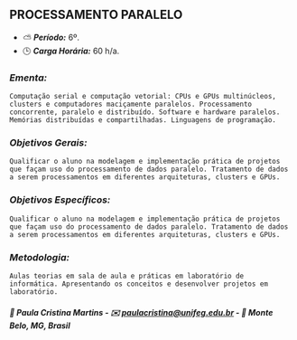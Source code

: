 ## PROCESSAMENTO PARALELO

* :partly_sunny: ***Período:*** 6º.
* :clock3: ***Carga Horária:*** 60 h/a.
 
### *Ementa:*
    Computação serial e computação vetorial: CPUs e GPUs multinúcleos, clusters e computadores maciçamente paralelos. Processamento concorrente, paralelo e distribuído. Software e hardware paralelos. Memórias distribuídas e compartilhadas. Linguagens de programação.
 
### *Objetivos Gerais:*
    Qualificar o aluno na modelagem e implementação prática de projetos que façam uso do processamento de dados paralelo. Tratamento de dados a serem processamentos em diferentes arquiteturas, clusters e GPUs.
 
### *Objetivos Específicos:*
    Qualificar o aluno na modelagem e implementação prática de projetos que façam uso do processamento de dados paralelo. Tratamento de dados a serem processamentos em diferentes arquiteturas, clusters e GPUs.
 
### *Metodologia:*
    Aulas teorias em sala de aula e práticas em laboratório de informática. Apresentando os conceitos e desenvolver projetos em laboratório.
 

##### :busts_in_silhouette: Paula Cristina Martins - :envelope: paulacristina@unifeg.edu.br - :house_with_garden: Monte Belo, MG, Brasil